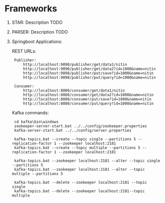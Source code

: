 # Frameworks
1. STAR: Description TODO

2. PARSER: Description TODO

3. Springboot Applications:
   
    REST URLs:

        Publisher:
            http://localhost:9090/publisher/get/data1/nitin
            http://localhost:9090/publisher/get/data2?id=1000&name=nitin
            http://localhost:9098/publisher/put/save?id=1000&name=nitin
            http://localhost:9098/publisher/put/query?id=1000&name=nitin

        Consumer:
            http://localhost:8080/consumer/get/data1/nitin
            http://localhost:8080/consumer/get/data2?id=1000&name=nitin
            http://localhost:8080/consumer/put/save?id=1000&name=nitin
            http://localhost:8080/consumer/put/query?id=1000&name=nitin
  
  
    Kafka commands:
  
        cd kafka\bin\windows
        zookeeper-server-start.bat ../../config/zookeeper.properties
        kafka-server-start.bat ../../config/server.properties

        kafka-topics.bat --create --topic single --partitions 5 --replication-factor 1 --zookeeper localhost:2181
        kafka-topics.bat --create --topic multiple --partitions 5 --replication-factor 1 --zookeeper localhost:2181

        kafka-topics.bat --zookeeper localhost:2181 --alter --topic single --partitions 5
        kafka-topics.bat --zookeeper localhost:2181 --alter --topic multiple --partitions 5

        kafka-topics.bat --delete --zookeeper localhost:2181 --topic single
        kafka-topics.bat --delete --zookeeper localhost:2181--topic multiple
